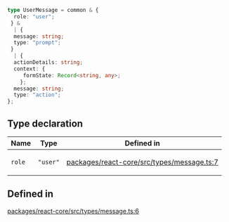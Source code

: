 ```ts
type UserMessage = common & {
  role: "user";
 } & 
  | {
  message: string;
  type: "prompt";
 }
  | {
  actionDetails: string;
  context: {
     formState: Record<string, any>;
    };
  message: string;
  type: "action";
};
```

## Type declaration

<table>
<thead>
<tr>
<th>Name</th>
<th>Type</th>
<th>Defined in</th>
</tr>
</thead>
<tbody>
<tr>
<td>

`role`

</td>
<td>

`"user"`

</td>
<td>

[packages/react-core/src/types/message.ts:7](https://github.com/thesysdev/crayonai/blob/b70189f61d5ac903b473d12565e61a38c72453b2/frontend-sdk/packages/react-core/src/types/message.ts#L7)

</td>
</tr>
</tbody>
</table>

## Defined in

[packages/react-core/src/types/message.ts:6](https://github.com/thesysdev/crayonai/blob/b70189f61d5ac903b473d12565e61a38c72453b2/frontend-sdk/packages/react-core/src/types/message.ts#L6)
